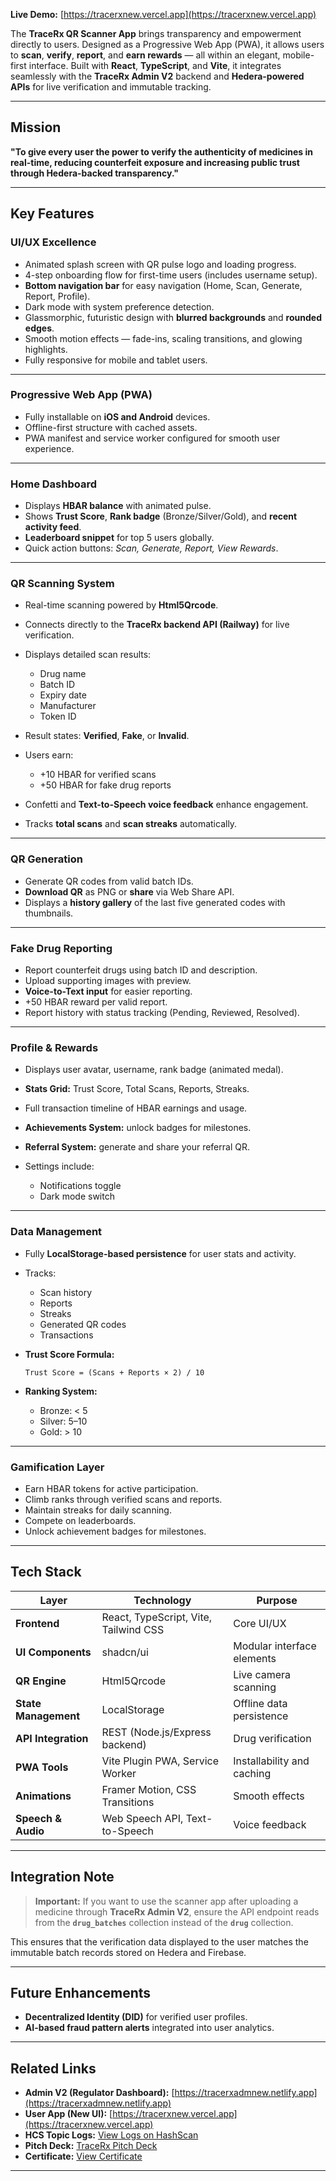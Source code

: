 
**Live Demo:** [https://tracerxnew.vercel.app](https://tracerxnew.vercel.app)

The **TraceRx QR Scanner App** brings transparency and empowerment directly to users. Designed as a Progressive Web App (PWA), it allows users to **scan**, **verify**, **report**, and **earn rewards** — all within an elegant, mobile-first interface. Built with **React**, **TypeScript**, and **Vite**, it integrates seamlessly with the **TraceRx Admin V2** backend and **Hedera-powered APIs** for live verification and immutable tracking.

---

##  Mission

**"To give every user the power to verify the authenticity of medicines in real-time, reducing counterfeit exposure and increasing public trust through Hedera-backed transparency."**

---

## Key Features

###  **UI/UX Excellence**

* Animated splash screen with QR pulse logo and loading progress.
* 4-step onboarding flow for first-time users (includes username setup).
* **Bottom navigation bar** for easy navigation (Home, Scan, Generate, Report, Profile).
* Dark mode with system preference detection.
* Glassmorphic, futuristic design with **blurred backgrounds** and **rounded edges**.
* Smooth motion effects — fade-ins, scaling transitions, and glowing highlights.
* Fully responsive for mobile and tablet users.

---

###  **Progressive Web App (PWA)**

* Fully installable on **iOS and Android** devices.
* Offline-first structure with cached assets.
* PWA manifest and service worker configured for smooth user experience.

---

###  **Home Dashboard**

* Displays **HBAR balance** with animated pulse.
* Shows **Trust Score**, **Rank badge** (Bronze/Silver/Gold), and **recent activity feed**.
* **Leaderboard snippet** for top 5 users globally.
* Quick action buttons: *Scan, Generate, Report, View Rewards*.

---

###  **QR Scanning System**

* Real-time scanning powered by **Html5Qrcode**.
* Connects directly to the **TraceRx backend API (Railway)** for live verification.
* Displays detailed scan results:

  * Drug name
  * Batch ID
  * Expiry date
  * Manufacturer
  * Token ID
* Result states: **Verified**, **Fake**, or **Invalid**.
* Users earn:

  * +10 HBAR for verified scans
  * +50 HBAR for fake drug reports
* Confetti and **Text-to-Speech voice feedback** enhance engagement.
* Tracks **total scans** and **scan streaks** automatically.

---

###  **QR Generation**

* Generate QR codes from valid batch IDs.
* **Download QR** as PNG or **share** via Web Share API.
* Displays a **history gallery** of the last five generated codes with thumbnails.

---

###  **Fake Drug Reporting**

* Report counterfeit drugs using batch ID and description.
* Upload supporting images with preview.
* **Voice-to-Text input** for easier reporting.
* +50 HBAR reward per valid report.
* Report history with status tracking (Pending, Reviewed, Resolved).

---

###  **Profile & Rewards**

* Displays user avatar, username, rank badge (animated medal).
* **Stats Grid:** Trust Score, Total Scans, Reports, Streaks.
* Full transaction timeline of HBAR earnings and usage.
* **Achievements System:** unlock badges for milestones.
* **Referral System:** generate and share your referral QR.
* Settings include:

  * Notifications toggle
  * Dark mode switch

---

###  **Data Management**

* Fully **LocalStorage-based persistence** for user stats and activity.
* Tracks:

  * Scan history
  * Reports
  * Streaks
  * Generated QR codes
  * Transactions
* **Trust Score Formula:**

  ```
  Trust Score = (Scans + Reports × 2) / 10
  ```
* **Ranking System:**

  * Bronze: < 5
  * Silver: 5–10
  * Gold: > 10

---

###  **Gamification Layer**

* Earn HBAR tokens for active participation.
* Climb ranks through verified scans and reports.
* Maintain streaks for daily scanning.
* Compete on leaderboards.
* Unlock achievement badges for milestones.

---

##  Tech Stack

| Layer                | Technology                            | Purpose                    |
| -------------------- | ------------------------------------- | -------------------------- |
| **Frontend**         | React, TypeScript, Vite, Tailwind CSS | Core UI/UX                 |
| **UI Components**    | shadcn/ui                             | Modular interface elements |
| **QR Engine**        | Html5Qrcode                           | Live camera scanning       |
| **State Management** | LocalStorage                          | Offline data persistence   |
| **API Integration**  | REST (Node.js/Express backend)        | Drug verification          |
| **PWA Tools**        | Vite Plugin PWA, Service Worker       | Installability and caching |
| **Animations**       | Framer Motion, CSS Transitions        | Smooth effects             |
| **Speech & Audio**   | Web Speech API, Text-to-Speech        | Voice feedback             |

---

## Integration Note

>  **Important:**
> If you want to use the scanner app after uploading a medicine through **TraceRx Admin V2**, ensure the API endpoint reads from the **`drug_batches`** collection instead of the **`drug`** collection.

This ensures that the verification data displayed to the user matches the immutable batch records stored on Hedera and Firebase.

---

##  Future Enhancements

* **Decentralized Identity (DID)** for verified user profiles.
* **AI-based fraud pattern alerts** integrated into user analytics.

---

##  Related Links

* **Admin V2 (Regulator Dashboard):** [https://tracerxadmnew.netlify.app](https://tracerxadmnew.netlify.app)
* **User App (New UI):** [https://tracerxnew.vercel.app](https://tracerxnew.vercel.app)
* **HCS Topic Logs:** [View Logs on HashScan](https://hashscan.io/testnet/topic/0.0.6825354)
* **Pitch Deck:** [TraceRx Pitch Deck](https://drive.google.com/file/d/1-X2itzViID5xqROR5f_LRDWW4qhdLl2C/view?usp=sharing)
* **Certificate:** [View Certificate](https://drive.google.com/file/d/1DNiF-e7p94Zows00-w_X-YJdMNURQHAu/view?usp=sharing)

---
